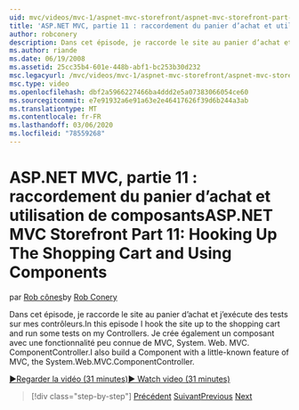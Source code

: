 ```yaml
---
uid: mvc/videos/mvc-1/aspnet-mvc-storefront/aspnet-mvc-storefront-part-11-hooking-up-the-shopping-cart-and-using-components
title: 'ASP.NET MVC, partie 11 : raccordement du panier d’achat et utilisation des composants | Microsoft Docs'
author: robconery
description: Dans cet épisode, je raccorde le site au panier d’achat et j’exécute des tests sur mes contrôleurs. Je crée également un composant avec une fonctionnalité peu connue de MVC, Th...
ms.author: riande
ms.date: 06/19/2008
ms.assetid: 25cc35b4-601e-448b-abf1-bc253b30d232
msc.legacyurl: /mvc/videos/mvc-1/aspnet-mvc-storefront/aspnet-mvc-storefront-part-11-hooking-up-the-shopping-cart-and-using-components
msc.type: video
ms.openlocfilehash: dbf2a5966227466ba4ddd2e5a07383066054ce60
ms.sourcegitcommit: e7e91932a6e91a63e2e46417626f39d6b244a3ab
ms.translationtype: MT
ms.contentlocale: fr-FR
ms.lasthandoff: 03/06/2020
ms.locfileid: "78559268"
---
```

# <a name="aspnet-mvc-storefront-part-11-hooking-up-the-shopping-cart-and-using-components"></a><span data-ttu-id="79440-104">ASP.NET MVC, partie 11 : raccordement du panier d’achat et utilisation de composants</span><span class="sxs-lookup"><span data-stu-id="79440-104">ASP.NET MVC Storefront Part 11: Hooking Up The Shopping Cart and Using Components</span></span>

<span data-ttu-id="79440-105">par [Rob cônes](https://github.com/robconery)</span><span class="sxs-lookup"><span data-stu-id="79440-105">by [Rob Conery](https://github.com/robconery)</span></span>

<span data-ttu-id="79440-106">Dans cet épisode, je raccorde le site au panier d’achat et j’exécute des tests sur mes contrôleurs.</span><span class="sxs-lookup"><span data-stu-id="79440-106">In this episode I hook the site up to the shopping cart and run some tests on my Controllers.</span></span> <span data-ttu-id="79440-107">Je crée également un composant avec une fonctionnalité peu connue de MVC, System. Web. MVC. ComponentController.</span><span class="sxs-lookup"><span data-stu-id="79440-107">I also build a Component with a little-known feature of MVC, the System.Web.MVC.ComponentController.</span></span>

[<span data-ttu-id="79440-108">&#9654;Regarder la vidéo (31 minutes)</span><span class="sxs-lookup"><span data-stu-id="79440-108">&#9654; Watch video (31 minutes)</span></span>](https://channel9.msdn.com/Blogs/ASP-NET-Site-Videos/aspnet-mvc-storefront-part-11-hooking-up-the-shopping-cart-and-using-components)

> [!div class="step-by-step"]
> <span data-ttu-id="79440-109">[Précédent](aspnet-mvc-storefront-part-10-shopping-cart-refactor-and-authorization.md)
> [Suivant](aspnet-mvc-storefront-part-12-mocking.md)</span><span class="sxs-lookup"><span data-stu-id="79440-109">[Previous](aspnet-mvc-storefront-part-10-shopping-cart-refactor-and-authorization.md)
[Next](aspnet-mvc-storefront-part-12-mocking.md)</span></span>
